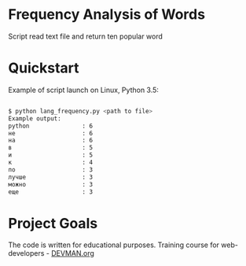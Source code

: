 # Frequency Analysis of Words

Script read text file and return ten popular word

# Quickstart

Example of script launch on Linux, Python 3.5:

```bash

$ python lang_frequency.py <path to file>
Example output:
python               : 6
не                   : 6
на                   : 6
в                    : 5
и                    : 5
к                    : 4
по                   : 3
лучше                : 3
можно                : 3
еще                  : 3

```

# Project Goals

The code is written for educational purposes. Training course for web-developers - [DEVMAN.org](https://devman.org)
